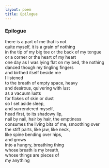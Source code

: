 ```yaml
---
layout: poem
title: Epilogue
---
```


### Epilogue

there is a part of me that is not  
quite myself, it is a grain of nothing  
in the tip of my big toe or the back of my tongue  
or a corner or the heart of my heart  
one day as I was lying flat on my bed, the nothing  
danced though my tingling fingers  
and birthed itself beside me  
I listened  
to the breath of empty space, heavy  
and desirous, quivering with lust  
as a vacuum lusts  
for flakes of skin or dust  
so I set aside sleep,  
and surrendered myself,   
head first, to its shadowy lip,  
nail by nail, hair by hair, the emptiness  
consumes the living bits of me, smoothing over  
the stiff parts, like jaw, like neck,  
like spine bending over hips,  
and grows  
into a hungry, breathing thing  
whose breath is my breath,  
whose things are pieces of  
my anything  
